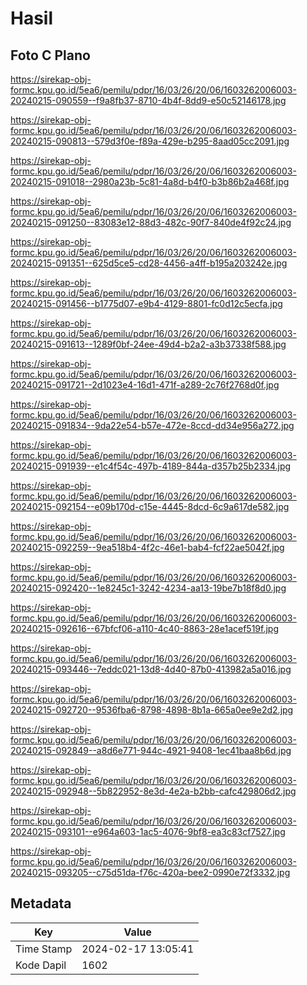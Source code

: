 # Hasil

## Foto C Plano

https://sirekap-obj-formc.kpu.go.id/5ea6/pemilu/pdpr/16/03/26/20/06/1603262006003-20240215-090559--f9a8fb37-8710-4b4f-8dd9-e50c52146178.jpg

https://sirekap-obj-formc.kpu.go.id/5ea6/pemilu/pdpr/16/03/26/20/06/1603262006003-20240215-090813--579d3f0e-f89a-429e-b295-8aad05cc2091.jpg

https://sirekap-obj-formc.kpu.go.id/5ea6/pemilu/pdpr/16/03/26/20/06/1603262006003-20240215-091018--2980a23b-5c81-4a8d-b4f0-b3b86b2a468f.jpg

https://sirekap-obj-formc.kpu.go.id/5ea6/pemilu/pdpr/16/03/26/20/06/1603262006003-20240215-091250--83083e12-88d3-482c-90f7-840de4f92c24.jpg

https://sirekap-obj-formc.kpu.go.id/5ea6/pemilu/pdpr/16/03/26/20/06/1603262006003-20240215-091351--625d5ce5-cd28-4456-a4ff-b195a203242e.jpg

https://sirekap-obj-formc.kpu.go.id/5ea6/pemilu/pdpr/16/03/26/20/06/1603262006003-20240215-091456--b1775d07-e9b4-4129-8801-fc0d12c5ecfa.jpg

https://sirekap-obj-formc.kpu.go.id/5ea6/pemilu/pdpr/16/03/26/20/06/1603262006003-20240215-091613--1289f0bf-24ee-49d4-b2a2-a3b37338f588.jpg

https://sirekap-obj-formc.kpu.go.id/5ea6/pemilu/pdpr/16/03/26/20/06/1603262006003-20240215-091721--2d1023e4-16d1-471f-a289-2c76f2768d0f.jpg

https://sirekap-obj-formc.kpu.go.id/5ea6/pemilu/pdpr/16/03/26/20/06/1603262006003-20240215-091834--9da22e54-b57e-472e-8ccd-dd34e956a272.jpg

https://sirekap-obj-formc.kpu.go.id/5ea6/pemilu/pdpr/16/03/26/20/06/1603262006003-20240215-091939--e1c4f54c-497b-4189-844a-d357b25b2334.jpg

https://sirekap-obj-formc.kpu.go.id/5ea6/pemilu/pdpr/16/03/26/20/06/1603262006003-20240215-092154--e09b170d-c15e-4445-8dcd-6c9a617de582.jpg

https://sirekap-obj-formc.kpu.go.id/5ea6/pemilu/pdpr/16/03/26/20/06/1603262006003-20240215-092259--9ea518b4-4f2c-46e1-bab4-fcf22ae5042f.jpg

https://sirekap-obj-formc.kpu.go.id/5ea6/pemilu/pdpr/16/03/26/20/06/1603262006003-20240215-092420--1e8245c1-3242-4234-aa13-19be7b18f8d0.jpg

https://sirekap-obj-formc.kpu.go.id/5ea6/pemilu/pdpr/16/03/26/20/06/1603262006003-20240215-092616--67bfcf06-a110-4c40-8863-28e1acef519f.jpg

https://sirekap-obj-formc.kpu.go.id/5ea6/pemilu/pdpr/16/03/26/20/06/1603262006003-20240215-093446--7eddc021-13d8-4d40-87b0-413982a5a016.jpg

https://sirekap-obj-formc.kpu.go.id/5ea6/pemilu/pdpr/16/03/26/20/06/1603262006003-20240215-092720--9536fba6-8798-4898-8b1a-665a0ee9e2d2.jpg

https://sirekap-obj-formc.kpu.go.id/5ea6/pemilu/pdpr/16/03/26/20/06/1603262006003-20240215-092849--a8d6e771-944c-4921-9408-1ec41baa8b6d.jpg

https://sirekap-obj-formc.kpu.go.id/5ea6/pemilu/pdpr/16/03/26/20/06/1603262006003-20240215-092948--5b822952-8e3d-4e2a-b2bb-cafc429806d2.jpg

https://sirekap-obj-formc.kpu.go.id/5ea6/pemilu/pdpr/16/03/26/20/06/1603262006003-20240215-093101--e964a603-1ac5-4076-9bf8-ea3c83cf7527.jpg

https://sirekap-obj-formc.kpu.go.id/5ea6/pemilu/pdpr/16/03/26/20/06/1603262006003-20240215-093205--c75d51da-f76c-420a-bee2-0990e72f3332.jpg


## Metadata

| Key        | Value               |
| ---------- | ------------------- |
| Time Stamp | 2024-02-17 13:05:41 |
| Kode Dapil | 1602                |



